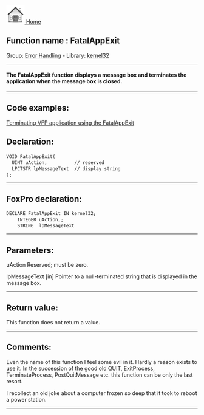 [<img src="../../images/home.png"> Home ](https://github.com/VFPX/Win32API)  

## Function name : FatalAppExit
Group: [Error Handling](../../functions_group.md#Error_Handling)  -  Library: [kernel32](../../Libraries.md#kernel32)  
***  


#### The FatalAppExit function displays a message box and terminates the application when the message box is closed. 
***  


## Code examples:
[Terminating VFP application using the FatalAppExit](../../samples/sample_229.md)  

## Declaration:
```foxpro  
VOID FatalAppExit(
  UINT uAction,          // reserved
  LPCTSTR lpMessageText  // display string
);  
```  
***  


## FoxPro declaration:
```foxpro  
DECLARE FatalAppExit IN kernel32;
	INTEGER uAction,;
	STRING  lpMessageText  
```  
***  


## Parameters:
uAction 
Reserved; must be zero. 

lpMessageText 
[in] Pointer to a null-terminated string that is displayed in the message box.   
***  


## Return value:
This function does not return a value.   
***  


## Comments:
Even the name of this function I feel some evil in it. Hardly a reason exists to use it. In the succession of the good old QUIT, ExitProcess, TerminateProcess, PostQuitMessage etc. this function can be only the last resort.   
  
I recollect an old joke about a computer frozen so deep that it took to reboot a power station.  
  
***  

